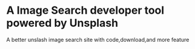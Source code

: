 # A Image Search developer tool powered by Unsplash

A better unslash image search site with code,download,and more feature
